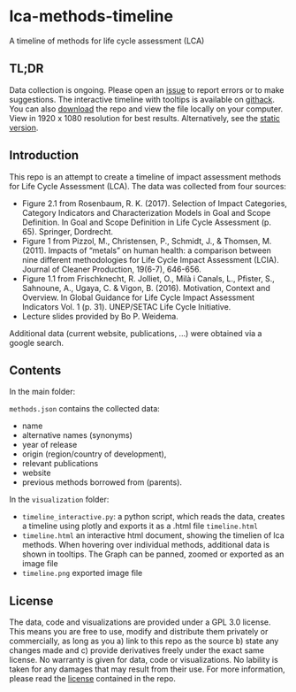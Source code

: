 # lca-methods-timeline
A timeline of methods for life cycle assessment (LCA)

## TL;DR
Data collection is ongoing. Please open an [issue](https://github.com/BenPortner/lca-methods-timeline/issues) to report errors or to make suggestions.
The interactive timeline with tooltips is available on [githack](https://rawcdn.githack.com/BenPortner/lca-methods-timeline/434efa66b580472bf3349b071abf3095dc18e228/visualization/timeline.html). You can also [download](https://github.com/BenPortner/lca-methods-timeline/archive/refs/heads/main.zip) the repo and view the file locally on your computer. View in 1920 x 1080 resolution for best results. Alternatively, see the [static version](https://github.com/BenPortner/lca-methods-timeline/tree/main/visualization/timeline.png).

## Introduction

This repo is an attempt to create a timeline of impact assessment methods for Life Cycle Assessment (LCA). The data was collected from four sources:
- Figure 2.1 from Rosenbaum, R. K. (2017). Selection of Impact Categories, Category Indicators and Characterization Models in Goal and Scope Definition. In Goal and Scope Definition in Life Cycle Assessment (p. 65). Springer, Dordrecht.
- Figure 1 from Pizzol, M., Christensen, P., Schmidt, J., & Thomsen, M. (2011). Impacts of “metals” on human health: a comparison between nine different methodologies for Life Cycle Impact Assessment (LCIA). Journal of Cleaner Production, 19(6-7), 646-656.
- Figure 1.1 from Frischknecht, R. Jolliet, O., Milà i Canals, L., Pfister, S., Sahnoune, A., Ugaya, C. & Vigon, B. (2016). Motivation, Context and Overview. In Global Guidance for Life Cycle Impact Assessment Indicators Vol. 1 (p. 31). UNEP/SETAC Life Cycle Initiative.
- Lecture slides provided by Bo P. Weidema.

Additional data (current website, publications, ...) were obtained via a google search.

## Contents

In the main folder:

`methods.json` contains the collected data: 
- name
- alternative names (synonyms)
- year of release
- origin (region/country of development), 
- relevant publications
- website 
- previous methods borrowed from (parents).

In the `visualization` folder:
- `timeline_interactive.py`: a python script, which reads the data, creates a timeline using plotly and exports it as a .html file `timeline.html` 
- `timeline.html` an interactive html document, showing the timelien of lca methods. When hovering over individual methods, additional data is shown in tooltips. The Graph can be panned, zoomed or exported as an image file
- `timeline.png` exported image file

## License

The data, code and visualizations are provided under a GPL 3.0 license. This means you are free to use, modify and distribute them privately or commercially, as long as you a) link to this repo as the source b) state any changes made and c) provide derivatives freely under the exact same license. No warranty is given for data, code or visualizations. No lability is taken for any damages that may result from their use. For more information, please read the [license](https://github.com/BenPortner/lca-methods-timeline/blob/main/LICENSE) contained in the repo.